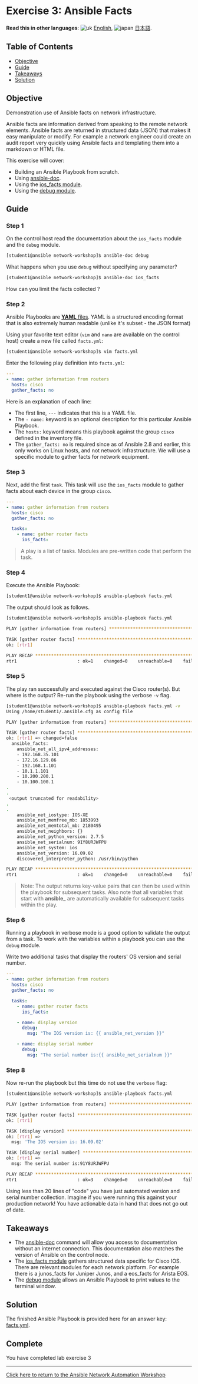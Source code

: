 # Exercise 3: Ansible Facts

**Read this in other languages**: ![uk](../../../images/uk.png) [English](README.md),  ![japan](../../../images/japan.png) [日本語](README.ja.md).

## Table of Contents

* [Objective](#objective)
* [Guide](#guide)
* [Takeaways](#takeaways)
* [Solution](#solution)

## Objective

Demonstration use of Ansible facts on network infrastructure.

Ansible facts are information derived from speaking to the remote network elements.  Ansible facts are returned in structured data (JSON) that makes it easy manipulate or modify.  For example a network engineer could create an audit report very quickly using Ansible facts and templating them into a markdown or HTML file.

This exercise will cover:

* Building an Ansible Playbook from scratch.
* Using [ansible-doc](https://docs.ansible.com/ansible/latest/cli/ansible-doc.html).
* Using the [ios_facts module](https://docs.ansible.com/ansible/latest/modules/ios_facts_module.html).
* Using the [debug module](https://docs.ansible.com/ansible/latest/modules/debug_module.html).

## Guide

### Step 1

On the control host read the documentation about the `ios_facts` module and the `debug` module.

```bash
[student1@ansible network-workshop]$ ansible-doc debug
```

What happens when you use `debug` without specifying any parameter?

```bash
[student1@ansible network-workshop]$ ansible-doc ios_facts
```

How can you limit the facts collected ?

### Step 2

Ansible Playbooks are [**YAML** files](https://yaml.org/). YAML is a structured encoding format that is also extremely human readable (unlike it's subset - the JSON format)

Using your favorite text editor (`vim` and `nano` are available on the control host) create a new file called `facts.yml`:

```sh
[student1@ansible network-workshop]$ vim facts.yml
```

Enter the following play definition into `facts.yml`:

```yaml
---
- name: gather information from routers
  hosts: cisco
  gather_facts: no
```

Here is an explanation of each line:

* The first line, `---` indicates that this is a YAML file.
* The `- name:` keyword is an optional description for this particular Ansible Playbook.
* The `hosts:` keyword means this playbook against the group `cisco` defined in the inventory file.
* The `gather_facts: no` is required since as of Ansible 2.8 and earlier, this only works on Linux hosts, and not network infrastructure.  We will use a specific module to gather facts for network equipment.

### Step 3

Next, add the first `task`. This task will use the `ios_facts` module to gather facts about each device in the group `cisco`.

```yaml
---
- name: gather information from routers
  hosts: cisco
  gather_facts: no

  tasks:
    - name: gather router facts
      ios_facts:
```

> A play is a list of tasks. Modules are pre-written code that perform the task.

### Step 4

Execute the Ansible Playbook:

```sh
[student1@ansible network-workshop]$ ansible-playbook facts.yml
```

The output should look as follows.

```bash
[student1@ansible network-workshop]$ ansible-playbook facts.yml

PLAY [gather information from routers] *****************************************

TASK [gather router facts] *****************************************************
ok: [rtr1]

PLAY RECAP ******************************************************************************************************************
rtr1                       : ok=1    changed=0    unreachable=0    failed=0    skipped=0    rescued=0    ignored=0
```

### Step 5

The play ran successfully and executed against the Cisco router(s). But where is the output? Re-run the playbook using the verbose `-v` flag.

```sh
[student1@ansible network-workshop]$ ansible-playbook facts.yml -v
Using /home/student1/.ansible.cfg as config file

PLAY [gather information from routers] *****************************************

TASK [gather router facts] *****************************************************
ok: [rtr1] => changed=false
  ansible_facts:
    ansible_net_all_ipv4_addresses:
    - 192.168.35.101
    - 172.16.129.86
    - 192.168.1.101
    - 10.1.1.101
    - 10.200.200.1
    - 10.100.100.1
.
.
 <output truncated for readability>
.
.
    ansible_net_iostype: IOS-XE
    ansible_net_memfree_mb: 1853993
    ansible_net_memtotal_mb: 2180495
    ansible_net_neighbors: {}
    ansible_net_python_version: 2.7.5
    ansible_net_serialnum: 91Y8URJWFPU
    ansible_net_system: ios
    ansible_net_version: 16.09.02
    discovered_interpreter_python: /usr/bin/python

PLAY RECAP *********************************************************************
rtr1                       : ok=1    changed=0    unreachable=0    failed=0    skipped=0    rescued=0    ignored=0
```

> Note: The output returns key-value pairs that can then be used within the playbook for subsequent tasks. Also note that all variables that start with **ansible_** are automatically available for subsequent tasks within the play.

### Step 6

Running a playbook in verbose mode is a good option to validate the output from a task. To work with the variables within a playbook you can use the `debug` module.

Write two additional tasks that display the routers' OS version and serial number.

<!-- {% raw %} -->

``` yaml
---
- name: gather information from routers
  hosts: cisco
  gather_facts: no

  tasks:
    - name: gather router facts
      ios_facts:

    - name: display version
      debug:
        msg: "The IOS version is: {{ ansible_net_version }}"

    - name: display serial number
      debug:
        msg: "The serial number is:{{ ansible_net_serialnum }}"
```

<!-- {% endraw %} -->

### Step 8

Now re-run the playbook but this time do not use the `verbose` flag:

```sh
[student1@ansible network-workshop]$ ansible-playbook facts.yml

PLAY [gather information from routers] **************************************************************************************

TASK [gather router facts] **************************************************************************************************
ok: [rtr1]

TASK [display version] ******************************************************************************************************
ok: [rtr1] =>
  msg: 'The IOS version is: 16.09.02'

TASK [display serial number] ************************************************************************************************
ok: [rtr1] =>
  msg: The serial number is:91Y8URJWFPU

PLAY RECAP ******************************************************************************************************************
rtr1                       : ok=3    changed=0    unreachable=0    failed=0    skipped=0    rescued=0    ignored=0
```

Using less than 20 lines of "code" you have just automated version and serial number collection. Imagine if you were running this against your production network! You have actionable data in hand that does not go out of date.

## Takeaways

* The [ansible-doc](https://docs.ansible.com/ansible/latest/cli/ansible-doc.html) command will allow you access to documentation without an internet connection.  This documentation also matches the version of Ansible on the control node.
* The [ios_facts module](https://docs.ansible.com/ansible/latest/modules/ios_config_module.html) gathers structured data specific for Cisco IOS.  There are relevant modules for each network platform.  For example there is a junos_facts for Juniper Junos, and a eos_facts for Arista EOS.
* The [debug module](https://docs.ansible.com/ansible/latest/modules/debug_module.html) allows an Ansible Playbook to print values to the terminal window.

## Solution

The finished Ansible Playbook is provided here for an answer key: [facts.yml](facts.yml).

## Complete

You have completed lab exercise 3

---
[Click here to return to the Ansible Network Automation Workshop](../README.md)
